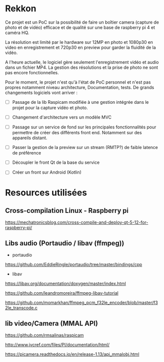 # Rekkon

Ce projet est un PoC sur la possibilité de faire un boîtier camera (capture de photo et de vidéo) efficace et de qualité sur une base de raspberry pi 4 et caméra HQ.

La résolution est limité par le hardware sur 12MP en photo et 1080p30 en video en enregistrement et 720p30 en preview pour garder la fluidité de la vidéo. 

A l'heure actuelle, le logiciel gère seulement l'enregistrement vidéo et audio dans un fichier MP4. La gestion des résolutions et la prise de photo ne sont pas encore fonctionnelles.

Pour le moment, le projet n'est qu'à l'état de PoC personnel et n'est pas propres notamment niveau architecture, Documentation, tests.
De grands changements logiciels vont arriver :

- [ ] Passage de la lib Raspicam modifiée à une gestion intégrée dans le projet pour la capture vidéo et photo.
- [ ] Changement d'architecture vers un modèle MVC
- [ ] Passage sur un service de fond sur les principales fonctionnalités pour permettre de créer des différents front end. Notamment sur des appareils distant.
- [ ] Passer la gestion de la preview sur un stream (RMTP?) de faible latence de préférence
- [ ] Découpler le front Qt de la base du service
- [ ] Créer un front sur Android (Kotlin)


# Resources utilisées
## Cross-compilation Linux - Raspberry pi

https://mechatronicsblog.com/cross-compile-and-deploy-qt-5-12-for-raspberry-pi/

## Libs audio (Portaudio / libav (ffmpeg))

- portaudio
  
https://github.com/EddieRingle/portaudio/tree/master/bindings/cpp

- libav
  
https://libav.org/documentation/doxygen/master/index.html

https://github.com/leandromoreira/ffmpeg-libav-tutorial

https://github.com/momarkhan/ffmpeg_pcm_f32le_encoder/blob/master/f32le_transcode.c

## lib video/Camera (MMAL API)

https://github.com/rmsalinas/raspicam

http://www.jvcref.com/files/PI/documentation/html/

https://picamera.readthedocs.io/en/release-1.13/api_mmalobj.html